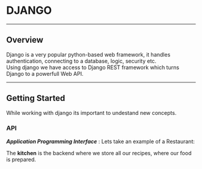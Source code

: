 # DJANGO
***
## Overview 
Django is a very popular python-based web framework, it handles authentication, connecting to a database, logic, security etc. <br/>
Using  django we have access to Django REST framework which turns Django to a powerfull Web API.

***
## Getting Started
While working with django its important to undestand new concepts.
### API
***Application Programming Interface*** : Lets take an example of a Restaurant: <br/>

The **kitchen** is the backend where we store all our recipes, where our food is prepared. 
